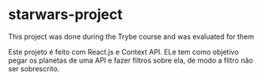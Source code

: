 # starwars-project
This project was done during the Trybe course and was evaluated for them

Este projeto é feito com React.js e Context API. ELe tem como objetivo pegar os planetas de uma API e fazer filtros sobre ela, de modo a filtro não ser sobrescrito.
